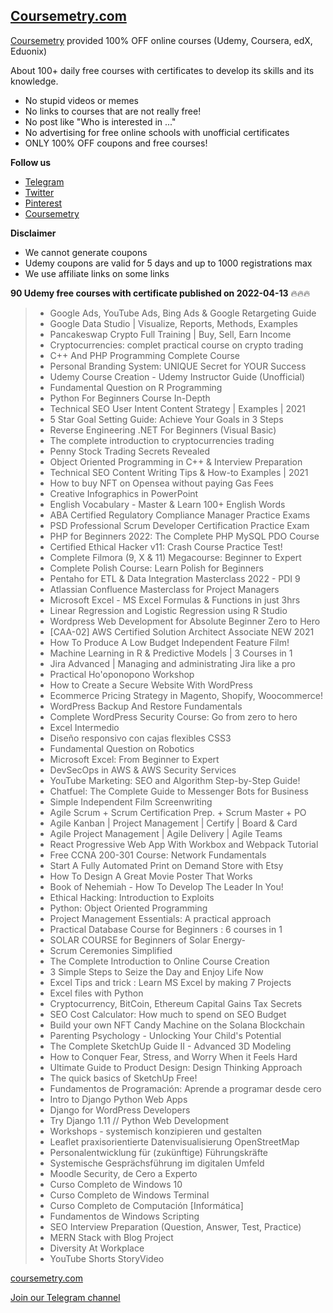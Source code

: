 
<!--
### Hi there 👋

**Coursemetry/Coursemetry** is a ✨ _special_ ✨ repository because its `README.md` (this file) appears on your GitHub profile.

Here are some ideas to get you started:

- 🔭 I’m currently working on ...
- 🌱 I’m currently learning ...
- 👯 I’m looking to collaborate on ...
- 🤔 I’m looking for help with ...
- 💬 Ask me about ...
- 📫 How to reach me: ...
- 😄 Pronouns: ...
- ⚡ Fun fact: ...
-->
## [**Coursemetry.com**](https://coursemetry.com/)

[Coursemetry](https://coursemetry.com/) provided 100% OFF online courses (Udemy, Coursera, edX, Eduonix)

About 100+ daily free courses with certificates to develop its skills and its knowledge.

* No stupid videos or memes
* No links to courses that are not really free!
* No post like "Who is interested in ..."
* No advertising for free online schools with unofficial certificates
* ONLY 100% OFF coupons and free courses!

**Follow us**
* [Telegram](https://t.me/coursemetry)
* [Twitter](https://twitter.com/Agimafr)
* [Pinterest](https://www.pinterest.fr/Coursemetry)
* [Coursemetry](https://coursemetry.com/)


**Disclaimer**
* We cannot generate coupons
* Udemy coupons are valid for 5 days and up to 1000 registrations max
* We use affiliate links on some links


**90 Udemy free courses with certificate published on 2022-04-13** 🔥🔥🔥
> *  Google Ads, YouTube Ads, Bing Ads & Google Retargeting Guide
> *  Google Data Studio | Visualize, Reports, Methods, Examples
> *  Pancakeswap Crypto Full Training | Buy, Sell, Earn Income
> *  Cryptocurrencies: complet practical course on crypto trading
> *  C++ And PHP Programming Complete Course
> *  Personal Branding System: UNIQUE Secret for YOUR Success
> *  Udemy Course Creation - Udemy Instructor Guide (Unofficial)
> *  Fundamental Question on R Programming
> *  Python For Beginners Course In-Depth
> *  Technical SEO User Intent Content Strategy | Examples | 2021
> *  5 Star Goal Setting Guide: Achieve Your Goals in 3 Steps
> *  Reverse Engineering .NET For Beginners (Visual Basic)
> *  The complete introduction to cryptocurrencies trading
> *  Penny Stock Trading Secrets Revealed
> *  Object Oriented Programming in C++  &  Interview Preparation
> *  Technical SEO Content Writing Tips & How-to Examples | 2021
> *  How to buy NFT on Opensea without paying Gas Fees
> *  Creative Infographics in PowerPoint
> *  English Vocabulary - Master & Learn 100+ English Words
> *  ABA Certified Regulatory Compliance Manager Practice Exams
> *  PSD Professional Scrum Developer Certification Practice Exam
> *  PHP for Beginners 2022: The Complete PHP MySQL PDO Course
> *  Certified Ethical Hacker v11: Crash Course Practice Test!
> *  Complete Filmora (9, X & 11) Megacourse: Beginner to Expert
> *  Complete Polish Course: Learn Polish for Beginners
> *  Pentaho for ETL & Data Integration Masterclass 2022 - PDI 9
> *  Atlassian Confluence Masterclass for Project Managers
> *  Microsoft Excel - MS Excel Formulas & Functions in just 3hrs
> *  Linear Regression and Logistic Regression using R Studio
> *  Wordpress Web Development for Absolute Beginner Zero to Hero
> *  [CAA-02] AWS Certified Solution Architect Associate NEW 2021
> *  How To Produce A Low Budget Independent Feature Film!
> *  Machine Learning in R & Predictive Models | 3 Courses in 1
> *  Jira Advanced | Managing and administrating Jira like a pro
> *  Practical Ho'oponopono Workshop
> *  How to Create a Secure Website With WordPress
> *  Ecommerce Pricing Strategy in Magento, Shopify, Woocommerce!
> *  WordPress Backup And Restore Fundamentals
> *  Complete WordPress Security Course: Go from zero to hero
> *  Excel Intermedio
> *  Diseño responsivo con cajas flexibles CSS3
> *  Fundamental Question on Robotics
> *  Microsoft Excel: From Beginner to Expert
> *  DevSecOps in AWS & AWS Security Services
> *  YouTube Marketing: SEO and Algorithm Step-by-Step Guide!
> *  Chatfuel: The Complete Guide to Messenger Bots for Business
> *  Simple Independent Film Screenwriting
> *  Agile Scrum + Scrum Certification Prep. + Scrum Master + PO
> *  Agile Kanban | Project Management | Certify | Board & Card
> *  Agile Project Management | Agile Delivery | Agile Teams
> *  React Progressive Web App With Workbox and Webpack Tutorial
> *  Free CCNA 200-301 Course: Network Fundamentals
> *  Start A Fully Automated Print on Demand Store with Etsy
> *  How To Design A Great Movie Poster That Works
> *  Book of Nehemiah - How To Develop The Leader In You!
> *  Ethical Hacking: Introduction to Exploits
> *  Python: Object Oriented Programming
> *  Project Management Essentials: A practical approach
> *  Practical Database Course for Beginners : 6 courses in 1
> *  SOLAR COURSE for Beginners of Solar Energy-
> *  Scrum Ceremonies Simplified
> *  The Complete Introduction to Online Course Creation
> *  3 Simple Steps to Seize the Day and Enjoy Life Now
> *  Excel Tips and trick : Learn MS Excel by making 7 Projects
> *  Excel files with Python
> *  Cryptocurrency, BitCoin, Ethereum Capital Gains Tax Secrets
> *  SEO Cost Calculator: How much to spend on SEO Budget
> *  Build your own NFT Candy Machine on the Solana Blockchain
> *  Parenting Psychology  - Unlocking Your Child's Potential
> *  The Complete SketchUp Guide II - Advanced 3D Modeling
> *  How to Conquer Fear, Stress, and Worry When it Feels Hard
> *  Ultimate Guide to Product Design: Design Thinking Approach
> *  The quick basics of SketchUp Free!
> *  Fundamentos de Programación: Aprende a programar desde cero
> *  Intro to Django Python Web Apps
> *  Django for WordPress Developers
> *  Try Django 1.11 // Python Web Development
> *  Workshops - systemisch konzipieren und gestalten
> *  Leaflet praxisorientierte Datenvisualisierung OpenStreetMap
> *  Personalentwicklung für (zukünftige) Führungskräfte
> *  Systemische Gesprächsführung im digitalen Umfeld
> *  Moodle Security, de Cero a Experto
> *  Curso Completo de Windows 10
> *  Curso Completo de Windows Terminal
> *  Curso Completo de Computación [Informática]
> *  Fundamentos de Windows Scripting
> *  SEO Interview Preparation (Question, Answer, Test, Practice)
> *  MERN Stack with Blog Project
> *  Diversity At Workplace
> *  YouTube Shorts StoryVideo

[coursemetry.com](https://coursemetry.com/)

[Join our Telegram channel](https://t.me/coursemetry)
